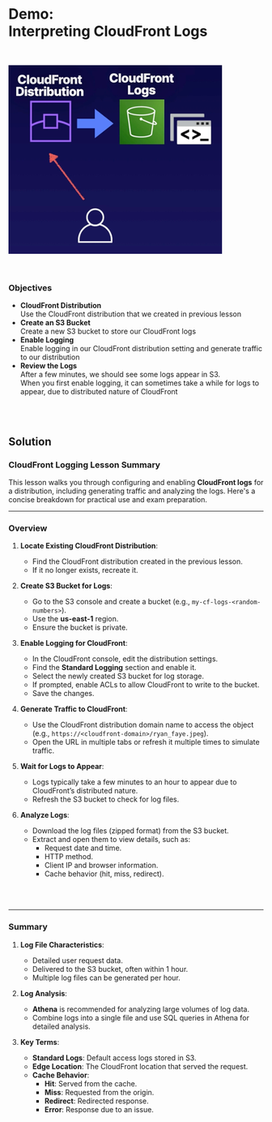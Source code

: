 # Demo:<br>Interpreting CloudFront Logs

<br>

![](../img/demo/7.13.CloudFront-InterpretingLogs.png)

<br>

### Objectives
- **CloudFront Distribution**<br>Use the CloudFront distribution that we created in previous lesson
- **Create an S3 Bucket**<br>Create a new S3 bucket to store our CloudFront logs
- **Enable Logging**<br>Enable logging in our CloudFront distribution setting and generate traffic to our distribution
- **Review the Logs**<br>After a few minutes, we should see some logs appear in S3.<br>When you first enable logging, it can sometimes take a while for logs to appear, due to distributed nature of CloudFront

<br><br>

## Solution
### **CloudFront Logging Lesson Summary**

This lesson walks you through configuring and enabling **CloudFront logs** for a distribution, including generating traffic and analyzing the logs. Here's a concise breakdown for practical use and exam preparation.

---

### **Overview**
1. **Locate Existing CloudFront Distribution**:
   - Find the CloudFront distribution created in the previous lesson.
   - If it no longer exists, recreate it.

2. **Create S3 Bucket for Logs**:
   - Go to the S3 console and create a bucket (e.g., `my-cf-logs-<random-numbers>`).
   - Use the **us-east-1** region.
   - Ensure the bucket is private.

3. **Enable Logging for CloudFront**:
   - In the CloudFront console, edit the distribution settings.
   - Find the **Standard Logging** section and enable it.
   - Select the newly created S3 bucket for log storage.
   - If prompted, enable ACLs to allow CloudFront to write to the bucket.
   - Save the changes.

4. **Generate Traffic to CloudFront**:
   - Use the CloudFront distribution domain name to access the object (e.g., `https://<cloudfront-domain>/ryan_faye.jpeg`).
   - Open the URL in multiple tabs or refresh it multiple times to simulate traffic.

5. **Wait for Logs to Appear**:
   - Logs typically take a few minutes to an hour to appear due to CloudFront’s distributed nature.
   - Refresh the S3 bucket to check for log files.

6. **Analyze Logs**:
   - Download the log files (zipped format) from the S3 bucket.
   - Extract and open them to view details, such as:
     - Request date and time.
     - HTTP method.
     - Client IP and browser information.
     - Cache behavior (hit, miss, redirect).

<br><br><hr>

### **Summary**

1. **Log File Characteristics**:
   - Detailed user request data.
   - Delivered to the S3 bucket, often within 1 hour.
   - Multiple log files can be generated per hour.

2. **Log Analysis**:
   - **Athena** is recommended for analyzing large volumes of log data.
   - Combine logs into a single file and use SQL queries in Athena for detailed analysis.

3. **Key Terms**:
   - **Standard Logs**: Default access logs stored in S3.
   - **Edge Location**: The CloudFront location that served the request.
   - **Cache Behavior**:
     - **Hit**: Served from the cache.
     - **Miss**: Requested from the origin.
     - **Redirect**: Redirected response.
     - **Error**: Response due to an issue.
